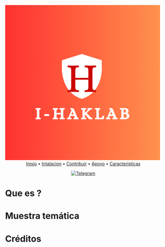<img src="I-haklab.png" /> 

<div align="center">
        <a href="https://victorh028.github.io/i-Haklab/#">Inisio</a>
  <span> • </span>
            <a href="https://victorh028.github.io/i-Haklab/install">Intalacion</a>
  <span> • </span>
               <a href="">Contribuir</a>
  <span> • </span>
        <a href="">Apoyo</a>
  <span> • </span>
        <a href="">Características</a>
  <p></p>
</div> 

<div align="center">

[![Telegram](https://img.shields.io/badge/Telegram-blue.svg?style=flat-square&logo=Telegram&logoColor=white)](https://t.me/Ivam3by_Cinderella)

  </div>

# Que es ?


# Muestra temática



# Créditos 
